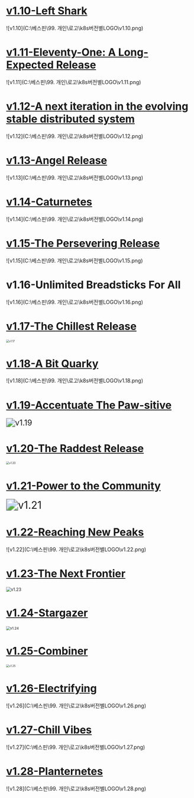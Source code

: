 # <u>v1.10-Left Shark</u>

![v1.10](C:\베스핀\99. 개인\로고\k8s버전별LOGO\v1.10.png)



# <u>v1.11-Eleventy-One: A Long-Expected Release</u>

![v1.11](C:\베스핀\99. 개인\로고\k8s버전별LOGO\v1.11.png)



# <u>v1.12-A next iteration in the evolving stable distributed system</u>

![v1.12](C:\베스핀\99. 개인\로고\k8s버전별LOGO\v1.12.png)



# <u>v1.13-Angel Release</u>

![v1.13](C:\베스핀\99. 개인\로고\k8s버전별LOGO\v1.13.png)



# <u>v1.14-Caturnetes</u>

![v1.14](C:\베스핀\99. 개인\로고\k8s버전별LOGO\v1.14.png)



# <u>v1.15-The Persevering Release</u>

![v1.15](C:\베스핀\99. 개인\로고\k8s버전별LOGO\v1.15.png)



# v1.16-Unlimited Breadsticks For All

![v1.16](C:\베스핀\99. 개인\로고\k8s버전별LOGO\v1.16.png)



# <u>v1.17-The Chillest Release</u>

<img src="C:\베스핀\99. 개인\로고\k8s버전별LOGO\v1.17.png" alt="v1.17" style="zoom: 50%;" />



# <u>v1.18-A Bit Quarky</u>

![v1.18](C:\베스핀\99. 개인\로고\k8s버전별LOGO\v1.18.png)



# <u>v1.19-Accentuate The Paw-sitive</u>

<img src="C:\베스핀\99. 개인\로고\k8s버전별LOGO\v1.19.png" alt="v1.19" style="zoom:150%;" />



# <u>v1.20-The Raddest Release</u>

<img src="C:\베스핀\99. 개인\로고\k8s버전별LOGO\v1.20.png" alt="v1.20" style="zoom: 50%;" />



# <u>v1.21-Power to the Community</u>

<img src="C:\베스핀\99. 개인\로고\k8s버전별LOGO\v1.21.png" alt="v1.21" style="zoom: 200%;" />



# <u>v1.22-Reaching New Peaks</u>

![v1.22](C:\베스핀\99. 개인\로고\k8s버전별LOGO\v1.22.png)



# <u>v1.23-The Next Frontier</u>

<img src="C:\베스핀\99. 개인\로고\k8s버전별LOGO\v1.23.png" alt="v1.23" style="zoom: 80%;" />



# <u>v1.24-Stargazer</u>

<img src="C:\베스핀\99. 개인\로고\k8s버전별LOGO\v1.24.png" alt="v1.24" style="zoom:67%;" />



# <u>v1.25-Combiner</u>

<img src="C:\베스핀\99. 개인\로고\k8s버전별LOGO\v1.25.png" alt="v1.25" style="zoom:50%;" />



# <u>v1.26-Electrifying</u>

![v1.26](C:\베스핀\99. 개인\로고\k8s버전별LOGO\v1.26.png)



# <u>v1.27-Chill Vibes</u>

![v1.27](C:\베스핀\99. 개인\로고\k8s버전별LOGO\v1.27.png)



# <u>v1.28-Planternetes</u>

![v1.28](C:\베스핀\99. 개인\로고\k8s버전별LOGO\v1.28.png)
